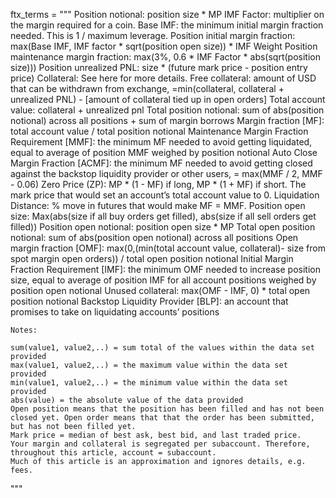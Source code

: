 ftx_terms = """
    Position notional: position size * MP
    IMF Factor: multiplier on the margin required for a coin.
    Base IMF: the minimum initial margin fraction needed.  This is 1 / maximum leverage.
    Position initial margin fraction: max(Base IMF, IMF factor * sqrt(position open size)) * IMF Weight
    Position maintenance margin fraction: max(3%, 0.6 * IMF Factor * abs(sqrt(position size)))
    Position unrealized PNL:  size * (future mark price - position entry price)
    Collateral: See here for more details. 
    Free collateral: amount of USD that can be withdrawn from exchange, =min(collateral, collateral + unrealized PNL) - [amount of collateral tied up in open orders]
    Total account value: collateral + unrealized pnl
    Total position notional: sum of abs(position notional) across all positions + sum of margin borrows
    Margin fraction [MF]: total account value / total position notional
    Maintenance Margin Fraction Requirement [MMF]: the minimum MF needed to avoid getting liquidated, equal to average of position MMF weighed by position notional
    Auto Close Margin Fraction [ACMF]: the minimum MF needed to avoid getting closed against the backstop liquidity provider or other users, = max(MMF / 2, MMF - 0.06)
    Zero Price (ZP): MP * (1 - MF) if long, MP * (1 + MF) if short.  The mark price that would set an account’s total account value to 0.
    Liquidation Distance: % move in futures that would make MF = MMF.
    Position open size: Max(abs(size if all buy orders get filled), abs(size if all sell orders get filled))
    Position open notional: position open size * MP
    Total open position notional: sum of abs(position open notional) across all positions
    Open margin fraction [OMF]: max(0,(min(total account value, collateral)- size from spot margin open orders)) / total open position notional 
    Initial Margin Fraction Requirement [IMF]: the minimum OMF needed to increase position size, equal to average of position IMF for all account positions weighed by position open notional
    Unused collateral: max(OMF - IMF, 0) * total open position notional
    Backstop Liquidity Provider [BLP]: an account that promises to take on liquidating accounts’ positions

    Notes:
    
    sum(value1, value2,..) = sum total of the values within the data set provided
    max(value1, value2,..) = the maximum value within the data set provided
    min(value1, value2,..) = the minimum value within the data set provided
    abs(value) = the absolute value of the data provided
    Open position means that the position has been filled and has not been closed yet. Open order means that that the order has been submitted, but has not been filled yet.
    Mark price = median of best ask, best bid, and last traded price.
    Your margin and collateral is segregated per subaccount. Therefore, throughout this article, account = subaccount. 
    Much of this article is an approximation and ignores details, e.g. fees.
"""
